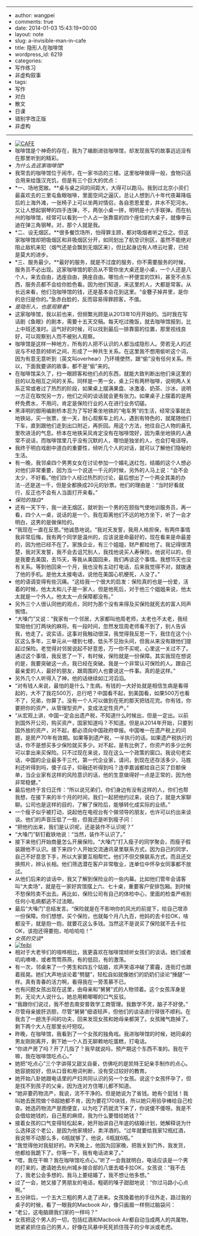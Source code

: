 - --
- author: wangpei
- comments: true
- date: 2014-01-03 15:43:19+00:00
- layout: note
- slug: a-invisible-man-in-cafe
- title: 隐形人在咖啡馆
- wordpress_id: 6219
- categories:
- 写作练习
- 非虚构叙事
- tags:
- 写作
- 对白
- 散文
- 日课
- 错别字改正版
- 非虚构
- --
- [![CAFE](http://www.baibanbao.net/wp-content/uploads/2014/01/CAFE-300x200.jpg)](http://www.baibanbao.net/wp-content/uploads/2014/01/CAFE.jpg)
- 咖啡馆是个神奇的存在，我为了编剧进驻咖啡馆，却发现我写的故事远远没有在那里听到的精彩。
- *为什么去这家咖啡馆**
- 我常去的咖啡馆位于闹市，在一家书店的三楼。这里咖啡做得一般，食物只适合用来给饿汉充饥，但是有三个巨大的优点：
- *一、场地宽敞。**桌与桌之间的间距大，大得可以跑马。我到过北京小资们最喜欢去的三里屯鱼眼咖啡，里面空间之逼仄，总让人想到八十年代夜幕降临后的上海外滩，一张椅子上可以坐两对情侣，各自恩恩爱爱，井水不犯河水。又让人想起钢琴的四手连弹，不，两张小桌一拼，明明是十六手联弹。而在杭州的咖啡馆，经常可以看到一个人占一张靠窗的四个座位的大桌子，就像李云迪在弹三角钢琴。对，那个人就是我。
- *二、设无烟区。**很多餐饮场所，怕得罪主顾，都对吸烟者听之任之。但这家咖啡馆却把吸烟区和非吸烟区分开，如同划出了航空识别区，虽然不能绝对阻止敌机来犯（烟气还是会飘到无烟区来），但比起身边有人喷云吐雾，已经是莫大的进步。
- *三、服务最少。**最好的服务，就是不过度的服务，你不需要服务的时候，服务员不必出现。这家咖啡馆的职员从不管你坐大桌还是小桌，一个人还是八个人，来去自由，选座自由，换座自由。哪怕点一杯便宜的饮料，甚至不点东西，服务员都不会给你脸色看。因为他们知道，来这里的人，大都是常客。从长远来看，他们泡咖啡馆的钱，还是基本会花到这里。“金簪子掉井里，是你的总归是你的。”急赤白脸的，反而容易得罪顾客，不值。
- *是隐形人，也是观察者**
- 这家咖啡馆，我以前也来，但频繁光顾是从2013年10月开始的。当时我在写话剧《鱼眼》的剧本，需要十五天交稿。每天吃过晚饭，就去咖啡馆报到，比上中班还准时。运气好的时候，可以找到最后一排靠窗的位置，那里视线良好，可以观察别人而不被别人观察。
- 咖啡馆是这样一种地方，所有的人把不认识的人都当成隐形人。旁若无人的述说与不经意的倾听之间，形成了一种共生关系。在这里我不想用偷听这个词，因为有意无意听到（英文叫overhear）乃环境使然，跟“偷”没有任何关系。所以，下面我要讲的故事，都不是“偷”来的。
- 在咖啡馆呆久了，扫一眼顾客和他们点的东西，就能大致判断出他们来这里的目的以及相互之间的关系。同样是一男一女，桌上只有两杯咖啡，说明两人关系正常或者过了热烈的阶段，如果桌上摆满果盘、冰激凌、奶茶、沙冰，说明一方正在取悦另一方，他们之间的谈话就会更有张力。如果桌子上摆着的是两杯免费水，不用问，肯定是保险行业的人在进行业务切磋。
- 黑泽明的御用编剧桥本忍为了写好乘坐地铁的“电车男”的生活，经常没事就去地铁站，买一张票，坐一天，耐心观察车上的人，遇到有特色的，就尾随他们下车，直到跟他们走到出口附近，再折回。用这个方法，他往自己人物的鼻孔里吹进活的气息。桥本在地铁采风肯定没有在咖啡馆好，因为乘坐地铁的人通常不说话，而咖啡馆里几乎没有沉默的人，哪怕是独坐的人，也会打电话呀。
- 我终于明白戏剧中道白的重要性，倾听几个人的对话，就可以了解他们隐秘的生活。
- 有一晚，我邻桌四个男男女女在讨论参加一个婚礼送红包，结婚的这个人想必对他们非常重要，因为当一个说送一千元的时候，另外的人马上说：“会不会太少，不好看。”他们四个人经过热烈的讨论，最后想出了一个两全其美的办法--还是送一千，但是全都换成20元的钞票。他们的理由是：“当时好看就行，反正也不会有人当面打开来看。”
- *保险的独白**
- 还有一天下午，我一进无烟区，就听到一个男的在颐指气使地训服务员，再一看，四个人一桌，说话的是一个。我在距离他们不远的地方坐下，听了一会才明白，这男的是做保险的。
- “我现在一直在反思。”他诚恳地说。“我对天发誓，我用人格担保，有两件事情我非常后悔，我有两个同学是温州的，应该说是命最好的，现在看来是命最差的，因为他已经不在了。家族企业，有三个姐姐，财产都给他了。我记得很清楚，我对天发誓，我不会去诅咒别人，我找他说买人寿保险，他说可以的，但是我要去美国，去15天，等我从美国回来，我们再谈这个事情。我想15天也没有关系。等到他回来一个月，我也没有主动打电话，后来我觉得不对，就拨通了他的手机。是他太太接电话，说他在美国心机梗死，人没了。”
- 他的语调变得有些沉痛。“这给我一个很大的启发：保险真的也是一份爱，活着的时候，他太太和儿子是一家人，但是他死后，对于他三个姐姐来说，他太太就是一个外人。他太太一点保障都没有。”
- 另外三个人很认同他的观点，同时为那个没有来得及买保险就死去的富人同声惋惜。
- “大嗓门”又说：“我家有一个邻居，大家都叫他周老师，太老也不太老，我经常陪他们打两块的麻将。有一段时间，忽然发现周老师看不到了，别人告诉我，他走了。说实话，这事对我触动很深，我觉得我反思一下，我住在这个小区这么多年，三单元从一楼到七楼，低头不见抬头间，但我从来没有跟他们提起过保险。老觉得对邻居说起不好意思，万一你不买呢，心里这一关过不了。通过这个事情，我反思了一下，有时候，保险就是一份保障。其实我现在想说的是，我要突破这一点，我已经在突破。我是一个非常认可保险的人。跟自己最亲爱的人，最好的朋友，跟周围的人也要说这一件事。真的是这样。”
- 另外几个人听得入了神，他的话继续如江河滔滔。
- “对有钱人来说，最怕的是什么？生病。有钱的一大好处就是相信生病是看得起的，大不了我花500万，总行吧？中国看不起，到美国看，如果500万也看不了，兄弟，你算了。没有一个人可以做到在死的那天把钱花完。你有钱，你要把你的资产，从管理型资产，变成法定性资产。”
- “从宏观上讲，中国一定会出遗产税，不知道什么时候出，但是一定出。以前到国外开公司，购买资产，国家知道吗？不知道。但是从2014年开始，只要到国外放的资产，对不起，都必须向中国政府申报。中国唯一在遗产税上的问题，是房产70年有效期。如果等到遗产税，一半执行的话。如果遗产税执行的话，你不是想买多少保险就买多少。对不起，是有比例了，你资产的多少比例可以拿出来买保险。只不过现在来说，现在这么一个政策的窗口。我说句老实话，中国的企业最多干三代，第一代企业家，请问，到现在还存活多少，马胜利还听得到吗，傻子瓜子，仰融还听得到吗？连李嘉诚都给自己买了巨额保单，当企业家有这样的风险意识的话，他的生意做得好一点是正常的，因为他非常稳健。”
- 最后他终于言归正传：“所以说兄弟们，你们身边有没有这样的人，你们也帮我想，在接下来的半个月的时间，我们一起把他约过来，说白了，就是大家聊聊。公司也是这样的目的，了解了保险后，能够转化成实际的业绩。”
- 一个瘦子似乎被打动，说起他在电视台有个做领导的朋友，也许可以约出来谈谈。他们的声音压低了一些，但我还是听到瘦子问：
- “把他约出来，我们是认识呢，还是装作不认识呢？”
- “大嗓门”斩钉截铁地说：“当然，装作不认识了。”
- 接下来他们开始商量怎么开展保险。“大嗓门”打入瘦子的同学聚会，而瘦子假装跟他不认识。接下来四个人开始交流通讯录里联系方式，因为自己的同学，自己不好意思下手，所以大家要互相帮忙。他们不但交换联系方式，而且还交换照片，辨认长相。他们筛选潜在客户非常敬业，连单位中怀孕女同事都不放过。
- 从他们后来的谈话中，我又了解到保险业的一些内幕。比如他们管年会请客叫“大卖场”，就是在一家好宾馆摆上六、七十桌，重要客户安排包厢。到时候不愁保险卖不出去。再比如，保险公司有自己的体检中心，里面的检查严格到任何小毛病都逃不过法眼。
- 最后“大嗓门”总结发言。“保险就是在不影响你的风光的前提下，给自己增添一份保障。你们想想，买个保险，也就每个月八九百，他妈的去卡拉OK，啥都没干，就是抱一抱，就要花这么多钱。当然这不是说买了保险就不去卡拉OK，该抱还得要抱，哈哈哈哈！”
- *女孩的交谈**
- [![feibi](http://www.baibanbao.net/wp-content/uploads/2014/01/feibi-300x200.jpg)](http://www.baibanbao.net/wp-content/uploads/2014/01/feibi.jpg)
- 相对于大老爷们的喧哗相比，我更喜欢在咖啡馆倾听女孩们的谈话。她们或者叽叽喳喳，或者莺莺燕燕，有的低回，有的激荡。
- 有一次，邻桌来了一个男生和四五个姑娘，欢声笑语冲破了雾霾，连街灯也跟着摇晃。她们大声地谈论着“劈腿”，轻松自如就像她们的奶奶们谈论“捶腿”一样。真有青春的活力啊，看得我在一旁羡慕不已。
- 也有问题女孩出现在这里，由母亲和“舅舅”式的人物领着。这个女孩浑身是刺，无论大人说什么，她总用赖唧唧的口气反驳。
- “我跟你们说过，我不想去南安普敦学工商管理。我数学不灵，脑子不好使。”
- 尽管母亲披肝沥胆，尽管“舅舅”细语轻声，但他们的谈话进行得很不顺利。在我去了一趟洗手间的功夫，回来发现女孩和她母亲都哭了。女孩赌气跑掉了。剩下两个大人在那里长吁短叹。
- 昨晚，在咖啡馆，我看到了一个女孩的独角戏。我进咖啡馆的时候，她同桌的男友刚刚离开，剩下她一个人百无聊赖地吃蛋糕，打电话。
- “你进产房了吗？开了几指了？我早就说吗，预产期这个东西不准的。我在干嘛，我在咖啡馆吃点心。”
- 她把“吃点心”三个字讲得又甜又自豪，仿佛吃的是凯特王妃亲手制作的点心。她容貌姣好，但从口音和用词判断，没有受过较好的教育。
- 她开始八卦她跟电话里的产妇共同认识的另一个女孩。说这个女孩怀孕了，但是找不到孩子的父亲，因为连对方住哪儿都不知道。
- “她非要药物流产，我说，流不干净的。但是她说为了省钱。她有个屁钱！我叫她去医院做个B超她都不肯，因为要花170块钱，所以她只用验孕棒给自己检查。她选药物流产是图便宜，以为吃了药就流下来了，你说傻不傻呀。我是不会借给她钱的，自己惹的麻烦，我为什么要借给她钱？”
- 接着女孩的口气变得轻松起来，她开始讲自己年底的结婚计划，她解释说为什么选择这个老公，是因为他家境好，卖洋酒的。“过年就要给我家12瓶红酒，我说带不动那么多，6瓶就够了，他说，6瓶就6瓶。”
- “我觉得他对我挺好的。昨天晚上，他因为回家晚，把我关到门外，我发货，他都给我跪下了。你等一下，我有电话进来了。”
- “喂，我在干嘛？我在咖啡馆吃点心。”听了一会我就明白，电话应该是一个男的打来的，邀请她去杭州城乡接合部的八堡去唱卡拉OK，女孩说：“我不去了，我老公会多想的，我马上要结婚了，我不想让他多想。”
- 过了一会，她又接了男朋友的电话，粗砺的嗓子甜甜地说：“你过马路小心点啊。”
- 五分钟后，一个五大三粗的男人走了进来。女孩挽着他的手往外走，路过我的桌子的时候，看了一眼我的Macbook Air，像只画眉一样侧过脑袋问：
- “老公，这电脑跟我们家的一样吗？”
- 女孩把这个男人的一切，包括红酒和Macbook Air都自动当成两人的共属物，她紧紧抓住自己的男人，好像在风暴中死死抓住筏子的少年派或老虎。
